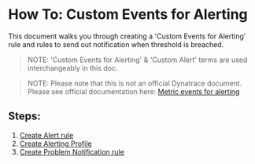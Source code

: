 # How To: Custom Events for Alerting

This document walks you through creating a 'Custom Events for Alerting' rule and rules to send out notification when threshold is breached.

> NOTE: 'Custom Events for Alerting' & 'Custom Alert' terms are used interchangeably in this doc.

> NOTE: Please note that this is not an official Dynatrace document. Please see official documentation here: [Metric events for alerting](https://www.dynatrace.com/support/help/shortlink/metric-events-for-alerting)

## Steps:
1. [Create Alert rule](1_create_alert_rule.md)
2. [Create Alerting Profile](2_create_alerting_profile.md)
3. [Create Problem Notification rule](3_create_problem_notification.md)

